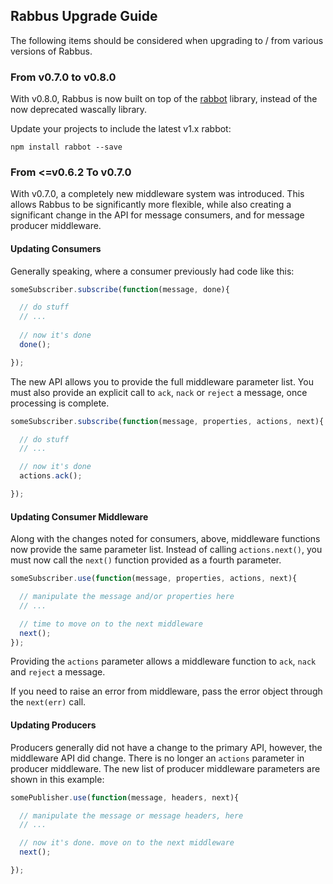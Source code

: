 ## Rabbus Upgrade Guide

The following items should be considered when upgrading
to / from various versions of Rabbus.

### From v0.7.0 to v0.8.0

With v0.8.0, Rabbus is now built on top of the [rabbot](https://github.com/arobson/rabbot) library,
instead of the now deprecated wascally library.

Update your projects to include the latest v1.x rabbot:

`npm install rabbot --save`

### From &lt;=v0.6.2 To v0.7.0

With v0.7.0, a completely new middleware system was introduced.
This allows Rabbus to be significantly more flexible, while also
creating a significant change in the API for message consumers, and for
message producer middleware. 

#### Updating Consumers

Generally speaking, where a consumer previously had code 
like this:

```js
someSubscriber.subscribe(function(message, done){

  // do stuff
  // ...
  
  // now it's done
  done();

});
```

The new API allows you to provide the full middleware
parameter list. You must also provide an explicit call to
`ack`, `nack` or `reject` a message, once processing is
complete.

```js
someSubscriber.subscribe(function(message, properties, actions, next){

  // do stuff
  // ...

  // now it's done
  actions.ack();

});
```

#### Updating Consumer Middleware

Along with the changes noted for consumers, above, middleware
functions now provide the same parameter list. Instead of
calling `actions.next()`, you must now call the `next()` function
provided as a fourth parameter.

```js
someSubscriber.use(function(message, properties, actions, next){

  // manipulate the message and/or properties here
  // ...

  // time to move on to the next middleware
  next();
});
```

Providing the `actions` parameter allows a middleware function
to `ack`, `nack` and `reject` a message.

If you need to raise an error from middleware, pass the error
object through the `next(err)` call.

#### Updating Producers

Producers generally did not have a change to the primary API,
however, the middleware API did change. There is no longer an
`actions` parameter in producer middleware. The new list of
producer middleware parameters are shown in this example:

```js
somePublisher.use(function(message, headers, next){

  // manipulate the message or message headers, here
  // ...

  // now it's done. move on to the next middleware
  next();

});
```
